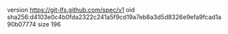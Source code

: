 version https://git-lfs.github.com/spec/v1
oid sha256:d4103e0c4b0fda2322c241a5f9cd19a7eb8a3d5d8326e9efa9fcad1a90b07774
size 196
